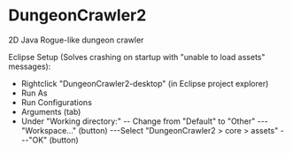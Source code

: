 # DungeonCrawler2
2D Java Rogue-like dungeon crawler

Eclipse Setup (Solves crashing on startup with "unable to load assets" messages):
- Rightclick "DungeonCrawler2-desktop" (in Eclipse project explorer)
- Run As
- Run Configurations
- Arguments (tab)
- Under "Working directory:"
-- Change from "Default" to "Other"
---"Workspace..." (button) 
---Select "DungeonCrawler2 > core > assets"
---"OK" (button)
